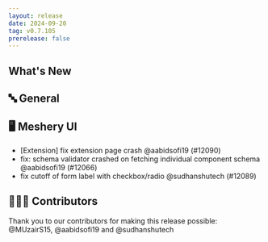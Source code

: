 ```yaml
---
layout: release
date: 2024-09-20
tag: v0.7.105
prerelease: false
---
```


## What's New

## 🔤 General

## 🖥 Meshery UI

- [Extension] fix extension page crash @aabidsofi19 (#12090)
- fix: schema validator crashed on fetching individual component schema @aabidsofi19 (#12066)
- fix cutoff of form label with checkbox/radio @sudhanshutech (#12089)

## 👨🏽‍💻 Contributors

Thank you to our contributors for making this release possible:
@MUzairS15, @aabidsofi19 and @sudhanshutech
